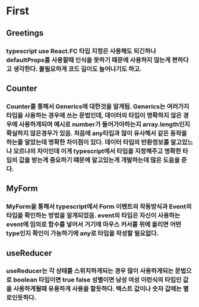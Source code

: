 # First

## Greetings

### typescript use React.FC 타입 지정은 사용해도 되긴하나 defaultProps를 사용할때 인식을 못하기 때문에 사용하지 않는게 편하다고 생각한다. 불필요하게 코드 길이도 늘어나기도 하고.

## Counter

### Counter를 통해서 Generics에 대한것을 알게됨. Generics는 여러가지 타입을 사용하는 경우에 쓰는 문법인데, 데이터의 타입이 명확하지 않은 경우에 사용하게되며 예시로 number가 들어가야하는지 array.length인지 확실하지 않은경우가 있음. 처음에 any타입과 많이 유사해서 같은 동작을 하는줄 알았는데 명확한 차이점이 있다. 데이터 타입의 반환정보를 알고있느냐 모르냐의 차이인데 이게 typescript에서 타입을 지정해주고 명확한 타입의 값을 받는게 중요하기 떄문에 알고있는게 개발하는데 많은 도움을 준다.

## MyForm

### MyForm을 통해서 typescript에서 Form 이벤트의 작동방식과 Event의 타입을 확인하는 방법을 알게되었음. event의 타입은 자신이 사용하는 event에 임의로 함수를 넣어서 거기에 마우스 커서를 위에 올리면 어떤 type인지 확인이 가능하기에 any로 타입을 작성할 필요없다.

## useReducer

### useReducer는 각 상태를 스위치하게되는 경우 많이 사용하게되는 문법으로 boolean 타입이면 true false 성별이면 남성 여성 이런식의 타입인 값을 사용하게될때 유용하게 사용을 할듯하다. 텍스트 값이나 숫자 값에는 별로인듯하다.
